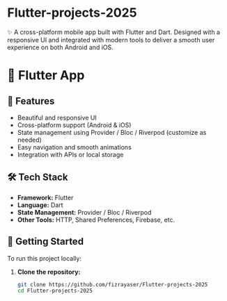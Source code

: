 # Flutter-projects-2025
✨ A cross-platform mobile app built with Flutter and Dart. Designed with a responsive UI and integrated with modern tools to deliver a smooth user experience on both Android and iOS.

# 🚀 Flutter App


## 📱 Features

- Beautiful and responsive UI
- Cross-platform support (Android & iOS)
- State management using Provider / Bloc / Riverpod (customize as needed)
- Easy navigation and smooth animations
- Integration with APIs or local storage

## 🛠️ Tech Stack

- **Framework:** Flutter
- **Language:** Dart
- **State Management:** Provider / Bloc / Riverpod
- **Other Tools:** HTTP, Shared Preferences, Firebase, etc.

## 🚀 Getting Started

To run this project locally:

1. **Clone the repository:**

   ```bash
   git clone https://github.com/fizrayaser/Flutter-projects-2025
   cd Flutter-projects-2025

